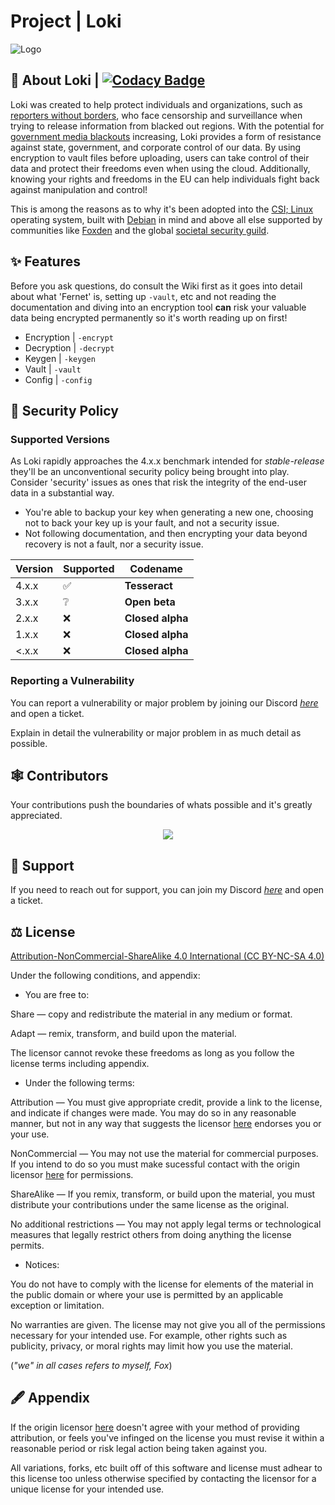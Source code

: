 # Project | Loki

![Logo](https://media.discordapp.net/attachments/1066955501910364170/1099833309258842193/loki.png?width=425&height=425)

## 🚀 About Loki | [![Codacy Badge](https://app.codacy.com/project/badge/Grade/4e6eb5c93e3242c7894e47349b6df69c)](https://app.codacy.com/gh/FoxIDK/loki/dashboard?utm_source=gh&utm_medium=referral&utm_content=&utm_campaign=Badge_grade)

Loki was created to help protect individuals and organizations, such as [reporters without borders](https://rsf.org/en), who face censorship and surveillance when trying to release information from blacked out regions. With the potential for [government media blackouts](https://en.wikipedia.org/wiki/Media_blackout) increasing, Loki provides a form of resistance against state, government, and corporate control of our data. By using encryption to vault files before uploading, users can take control of their data and protect their freedoms even when using the cloud. Additionally, knowing your rights and freedoms in the EU can help individuals fight back against manipulation and control!

This is among the reasons as to why it's been adopted into the [CSI; Linux](https://csilinux.com/) operating system, built with [Debian](https://www.debian.org/) in mind and above all else supported by communities like [Foxden](https://discord.gg/H4CjUqHm3Q) and the global [societal security guild](https://www.discord.gg/SAmAPUSzug).

## ✨ Features

Before you ask questions, do consult the Wiki first as it goes into detail about what 'Fernet' is, setting up `-vault`, etc and not reading the documentation and diving into an encryption tool **can** risk your valuable data being encrypted permanently so it's worth reading up on first!
- Encryption | `-encrypt`
- Decryption | `-decrypt`
- Keygen | `-keygen`
- Vault | `-vault`
- Config | `-config`

## 📛 Security Policy

### Supported Versions

As Loki rapidly approaches the 4.x.x benchmark intended for _stable-release_ they'll be an unconventional security policy being brought into play. Consider 'security' issues as ones that risk the integrity of the end-user data in a substantial way.

 - You're able to backup your key when generating a new one, choosing not to back your key up is your fault, and not a security issue.
 - Not following documentation, and then encrypting your data beyond recovery is not a fault, nor a security issue.


| Version | Supported          | Codename         |
| ------- | ------------------ | ---------------- |
| 4.x.x   | :white_check_mark: | **Tesseract**    |
| 3.x.x   | :grey_question:    | **Open beta**    |
| 2.x.x   | :x:                | **Closed alpha** |
| 1.x.x   | :x:                | **Closed alpha** |
| <.x.x   | :x:                | **Closed alpha** |

### Reporting a Vulnerability

You can report a vulnerability or major problem by joining our Discord [*here*](https://discord.gg/H4CjUqHm3Q) and open a ticket.

Explain in detail the vulnerability or major problem in as much detail as possible.

## 🕸 Contributors

Your contributions push the boundaries of whats possible and it's greatly appreciated.
<br>
<a href="https://github.com/FoxIDK/loki/graphs/contributors">
<p align="center">
  <img src="https://contrib.rocks/image?repo=FoxIDK/loki" />
  </p>
</a>

## 📱 Support

If you need to reach out for support, you can join my Discord [*here*](https://discord.gg/H4CjUqHm3Q) and open a ticket.

## ⚖ License

[Attribution-NonCommercial-ShareAlike 4.0 International (CC BY-NC-SA 4.0)](https://creativecommons.org/licenses/by-nc-sa/4.0/)

Under the following conditions, and appendix:

- You are free to:

Share — copy and redistribute the material in any medium or format.

Adapt — remix, transform, and build upon the material.

The licensor cannot revoke these freedoms as long as you follow the license terms including appendix.

- Under the following terms:

Attribution — You must give appropriate credit, provide a link to the license, and indicate if changes were made. You may do so in any reasonable manner, but not in any way that suggests the licensor [here](https://www.github.com/FoxIDK/) endorses you or your use.

NonCommercial — You may not use the material for commercial purposes. If you intend to do so you must make sucessful contact with the origin licensor [here](https://www.github.com/FoxIDK/) for permissions.

ShareAlike — If you remix, transform, or build upon the material, you must distribute your contributions under the same license as the original.

No additional restrictions — You may not apply legal terms or technological measures that legally restrict others from doing anything the license permits.

- Notices:

You do not have to comply with the license for elements of the material in the public domain or where your use is permitted by an applicable exception or limitation.

No warranties are given. The license may not give you all of the permissions necessary for your intended use. For example, other rights such as publicity, privacy, or moral rights may limit how you use the material.

(_"we" in all cases refers to myself, Fox_)

## 🖋 Appendix

If the origin licensor [here](https://www.github.com/FoxIDK/) doesn't agree with your method of providing attribution, or feels you've infinged on the license you must revise it within a reasonable period or risk legal action being taken against you.

All variations, forks, etc built off of this software and license must adhear to this license too unless otherwise specified by contacting the licensor for a unique license for your intended use.